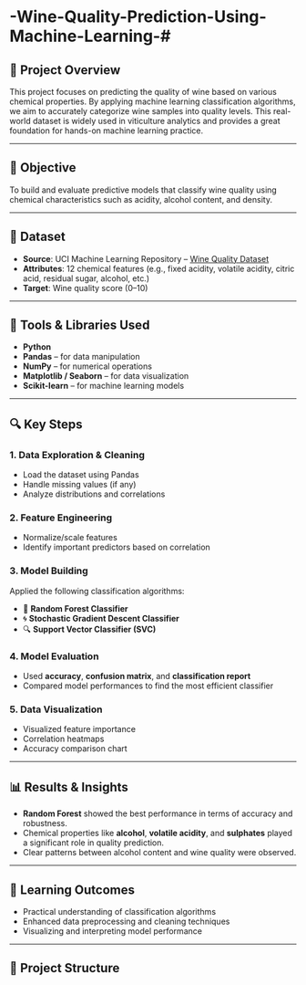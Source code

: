 # -Wine-Quality-Prediction-Using-Machine-Learning-# 

## 📌 Project Overview

This project focuses on predicting the quality of wine based on various chemical properties. By applying machine learning classification algorithms, we aim to accurately categorize wine samples into quality levels. This real-world dataset is widely used in viticulture analytics and provides a great foundation for hands-on machine learning practice.

---

## 🧠 Objective

To build and evaluate predictive models that classify wine quality using chemical characteristics such as acidity, alcohol content, and density.

---

## 📂 Dataset

- **Source**: UCI Machine Learning Repository – [Wine Quality Dataset](https://archive.ics.uci.edu/ml/datasets/Wine+Quality)
- **Attributes**: 12 chemical features (e.g., fixed acidity, volatile acidity, citric acid, residual sugar, alcohol, etc.)
- **Target**: Wine quality score (0–10)

---

## 🔧 Tools & Libraries Used

- **Python**
- **Pandas** – for data manipulation
- **NumPy** – for numerical operations
- **Matplotlib / Seaborn** – for data visualization
- **Scikit-learn** – for machine learning models

---

## 🔍 Key Steps

### 1. Data Exploration & Cleaning
- Load the dataset using Pandas
- Handle missing values (if any)
- Analyze distributions and correlations

### 2. Feature Engineering
- Normalize/scale features
- Identify important predictors based on correlation

### 3. Model Building
Applied the following classification algorithms:
- 🎯 **Random Forest Classifier**
- 🌀 **Stochastic Gradient Descent Classifier**
- 🔍 **Support Vector Classifier (SVC)**

### 4. Model Evaluation
- Used **accuracy**, **confusion matrix**, and **classification report**
- Compared model performances to find the most efficient classifier

### 5. Data Visualization
- Visualized feature importance
- Correlation heatmaps
- Accuracy comparison chart

---

## 📊 Results & Insights

- **Random Forest** showed the best performance in terms of accuracy and robustness.
- Chemical properties like **alcohol**, **volatile acidity**, and **sulphates** played a significant role in quality prediction.
- Clear patterns between alcohol content and wine quality were observed.

---

## 🚀 Learning Outcomes

- Practical understanding of classification algorithms
- Enhanced data preprocessing and cleaning techniques
- Visualizing and interpreting model performance

---

## 📁 Project Structure


